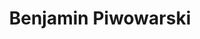 ---
layout: page
title: Benjamin Piwowarski
description: CNRS research director
img: 
importance: 12
category: member
---